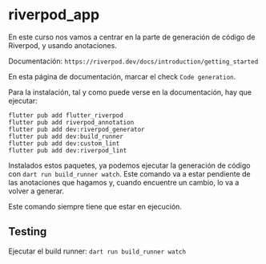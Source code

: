 # riverpod_app

En este curso nos vamos a centrar en la parte de generación de código de Riverpod, y usando anotaciones.

Documentación: `https://riverpod.dev/docs/introduction/getting_started`

En esta página de documentación, marcar el check `Code generation`.

Para la instalación, tal y como puede verse en la documentación, hay que ejecutar:

```
flutter pub add flutter_riverpod
flutter pub add riverpod_annotation
flutter pub add dev:riverpod_generator
flutter pub add dev:build_runner
flutter pub add dev:custom_lint
flutter pub add dev:riverpod_lint
```

Instalados estos paquetes, ya podemos ejecutar la generación de código con `dart run build_runner watch`. Este comando va a estar pendiente de las anotaciones que hagamos y, cuando encuentre un cambio, lo va a volver a generar.

Este comando siempre tiene que estar en ejecución.

## Testing

Ejecutar el build runner: `dart run build_runner watch`
